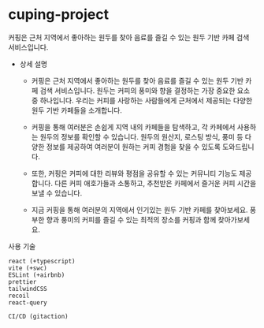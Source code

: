 # cuping-project

커핑은 근처 지역에서 좋아하는 원두를 찾아 음료를 즐길 수 있는 원두 기반 카페 검색 서비스입니다.

- 상세 설명
  - 커핑은 근처 지역에서 좋아하는 원두를 찾아 음료를 즐길 수 있는 원두 기반 카페 검색 서비스입니다. 원두는 커피의 풍미와 향을 결정하는 가장 중요한 요소 중 하나입니다. 우리는 커피를 사랑하는 사람들에게 근처에서 제공되는 다양한 원두 기반 카페들을 소개합니다.

  - 커핑을 통해 여러분은 손쉽게 지역 내의 카페들을 탐색하고, 각 카페에서 사용하는 원두의 정보를 확인할 수 있습니다. 원두의 원산지, 로스팅 방식, 풍미 등 다양한 정보를 제공하여 여러분이 원하는 커피 경험을 찾을 수 있도록 도와드립니다.

  - 또한, 커핑은 커피에 대한 리뷰와 평점을 공유할 수 있는 커뮤니티 기능도 제공합니다. 다른 커피 애호가들과 소통하고, 추천받은 카페에서 즐거운 커피 시간을 보낼 수 있습니다.

  - 지금 커핑을 통해 여러분의 지역에서 인기있는 원두 기반 카페를 찾아보세요. 풍부한 향과 풍미의 커피를 즐길 수 있는 최적의 장소를 커핑과 함께 찾아가보세요.

사용 기술
```text
react (+typescript)
vite (+swc)
ESLint (+airbnb)
prettier
tailwindCSS
recoil
react-query

CI/CD (gitaction)
```
